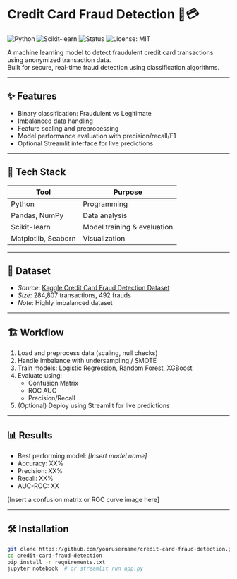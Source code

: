 # Credit Card Fraud Detection  🔐💳

![Python](https://img.shields.io/badge/Python-3.9-blue?logo=python)
![Scikit-learn](https://img.shields.io/badge/Scikit--Learn-ML-orange?logo=scikit-learn)
![Status](https://img.shields.io/badge/Status-Active-brightgreen)
![License: MIT](https://img.shields.io/badge/License-MIT-yellow.svg)

A machine learning model to detect fraudulent credit card transactions using anonymized transaction data.  
Built for secure, real-time fraud detection using classification algorithms.

---

## ✨ Features
- Binary classification: Fraudulent vs Legitimate
- Imbalanced data handling
- Feature scaling and preprocessing
- Model performance evaluation with precision/recall/F1
- Optional Streamlit interface for live predictions

---

## 🧠 Tech Stack
| Tool | Purpose |
|------|---------|
| Python | Programming |
| Pandas, NumPy | Data analysis |
| Scikit-learn | Model training & evaluation |
| Matplotlib, Seaborn | Visualization |

---

## 📂 Dataset
- *Source*: [Kaggle Credit Card Fraud Detection Dataset](https://www.kaggle.com/mlg-ulb/creditcardfraud)
- *Size*: 284,807 transactions, 492 frauds
- *Note*: Highly imbalanced dataset

---

## 🏗 Workflow
1. Load and preprocess data (scaling, null checks)
2. Handle imbalance with undersampling / SMOTE
3. Train models: Logistic Regression, Random Forest, XGBoost
4. Evaluate using:
   - Confusion Matrix
   - ROC AUC
   - Precision/Recall
5. (Optional) Deploy using Streamlit for live predictions

---

## 📊 Results
- Best performing model: *[Insert model name]*
- Accuracy: XX%
- Precision: XX%
- Recall: XX%
- AUC-ROC: XX

[Insert a confusion matrix or ROC curve image here]

---

## 🛠 Installation

```bash
git clone https://github.com/yourusername/credit-card-fraud-detection.git
cd credit-card-fraud-detection
pip install -r requirements.txt
jupyter notebook  # or streamlit run app.py
